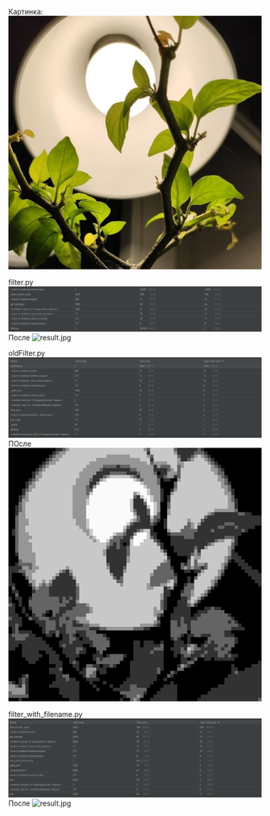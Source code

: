 Картинка: ![img2.jpg](img2.jpg)

filter.py
![img_2.png](img_2.png)
После ![result.jpg](result.jpg)

oldFilter.py
![img_3.png](img_3.png)
ПОсле ![res.jpg](res.jpg)

filter_with_filename.py
![img_4.png](img_4.png)
После ![result.jpg](result.jpg)